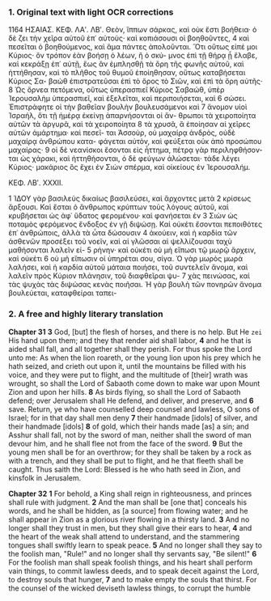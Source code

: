### 1. Original text with light OCR corrections

1164 ΗΣΑΙΑΣ. ΚΕΦ. ΛΑʹ. ΛΒʹ.
Θεὸν, ἵππων σάρκας, καὶ οὐκ ἔστι βοήθεια· ὁ δὲ
ζει τὴν χεῖρα αὐτοῦ ἐπ᾿ αὐτοὺς· καὶ κοπιάσουσι οἱ βοηθοῦντες,
4 καὶ πεσεῖται ὁ βοηθούμενος, καὶ ἅμα πάντες ἀπολοῦνται. Ὅτι
    οὕτως εἰπέ μοι Κύριος· ὃν τρόπον ἐὰν βοήσῃ ὁ λέων, ἢ ὁ σκύ-
    μνος ἐπὶ τῇ θήρᾳ ᾗ ἔλαβε, καὶ κεκράξῃ ἐπ᾿ αὐτῇ, ἕως ἂν
    ἐμπλησθῇ τὰ ὄρη τῆς φωνῆς αὐτοῦ, καὶ ἡττήθησαν, καὶ τὸ
    πλῆθος τοῦ θυμοῦ ἐποίηθησαν, οὕτως καταβήσεται Κύριος Σα-
    βαὼθ ἐπιστρατεῦσαι ἐπὶ τὸ ὄρος τὸ Σιῶν, καὶ ἐπὶ τὰ ὄρη αὐτῆς·
8 Ὡς ὄρνεα πετόμενα, οὕτως ὑπερασπιεῖ Κύριος Σαβαώθ, ὑπὲρ
    Ἱερουσαλὴμ ὑπερασπιεῖ, καὶ ἐξελεῖται, καὶ περιποιήσεται, καὶ
6 σώσει. Ἐπιστράφητε οἱ τὴν βαθεῖαν βουλὴν βουλευσάμενοι καὶ
7 ἄνομον υἱοὶ Ἰσραήλ, ὅτι τῇ ἡμέρᾳ ἐκείνῃ ἀπαρνήσονται οἱ ἄν-
    θρωποι τὰ χειροποίητα αὐτῶν τὰ ἀργυρᾶ, καὶ τὰ χειροποίητα
8 τὰ χρυσᾶ, ἃ ἐποίησαν αἱ χεῖρες αὐτῶν ἁμάρτημα· καὶ πεσεῖ-
    ται Ἀσσοὺρ, οὐ μαχαίρᾳ ἀνδρὸς, οὐδὲ μαχαίρᾳ ἀνθρώπου κατα-
    φάγεται αὐτὸν, καὶ φεύξεται οὐκ ἀπὸ προσώπου μαχαίρας·
9 οἱ δὲ νεανίσκοι ἔσονται εἰς ἧττημα, πέτρᾳ γὰρ περιληφθήσον-
    ται ὡς χάρακι, καὶ ἡττηθήσονται, ὁ δὲ φεύγων ἁλώσεται·
    τάδε λέγει Κύριος· μακάριος ὃς ἔχει ἐν Σιὼν σπέρμα, καὶ
    οἰκείους ἐν Ἱερουσαλήμ.

ΚΕΦ. ΛΒʹ. XXXII.

1 ἸΔΟΥ γὰρ βασιλεὺς δικαίως βασιλεύσει, καὶ ἄρχοντες μετὰ
2 κρίσεως ἄρξουσι. Καὶ ἔσται ὁ ἄνθρωπος κρύπτων τοὺς λόγους
    αὐτοῦ, καὶ κρυβήσεται ὡς ἀφ᾿ ὕδατος φερομένου· καὶ φανήσεται ἐν
3 Σιὼν ὡς ποταμὸς φερόμενος ἔνδοξος ἐν γῇ διψώσῃ. Καὶ οὐκέτι
    ἔσονται πεποιθότες ἐπ᾿ ἀνθρώποις, ἀλλὰ τὰ ὦτα δώσουσιν
4 ἀκούειν, καὶ ἡ καρδία τῶν ἀσθενῶν προσέξει τοῦ νοεῖν,
    καὶ αἱ γλῶσσαι αἱ ψελλίζουσαι ταχὺ μαθήσονται λαλεῖν εἰ-
5 ρήνην· καὶ οὐκέτι οὐ μὴ εἴπωσι τῷ μωρῷ ἄρχειν, καὶ οὐκέτι
6 οὐ μὴ εἴπωσιν οἱ ὑπηρέται σου, σίγα. Ὁ γὰρ μωρὸς μωρὰ
    λαλήσει, καὶ ἡ καρδία αὐτοῦ μάταια ποιήσει, τοῦ συντελεῖν
    ἄνομα, καὶ λαλεῖν πρὸς Κύριον πλάνησιν, τοῦ διαφθεῖραι ψυ-
7 χὰς πεινώσας, καὶ τὰς ψυχὰς τὰς διψώσας κενὰς ποιῆσαι. Ἡ
    γὰρ βουλὴ τῶν πονηρῶν ἄνομα βουλεύεται, καταφθείραι ταπει-

### 2. A free and highly literary translation

**Chapter 31**
**3** God, [but] the flesh of horses, and there is no help. But He `zei` His hand upon them; and they that render aid shall labor,
**4** and he that is aided shall fall, and all together shall they perish. For thus spoke the Lord unto me: As when the lion roareth, or the young lion upon his prey which he hath seized, and crieth out upon it, until the mountains be filled with his voice, and they were put to flight, and the multitude of [their] wrath was wrought, so shall the Lord of Sabaoth come down to make war upon Mount Zion and upon her hills.
**8** As birds flying, so shall the Lord of Sabaoth defend; over Jerusalem shall He defend, and deliver, and preserve, and
**6** save. Return, ye who have counselled deep counsel and lawless, O sons of Israel; for in that day shall men deny
**7** their handmade [idols] of silver, and their handmade [idols]
**8** of gold, which their hands made [as] a sin; and Asshur shall fall, not by the sword of man, neither shall the sword of man devour him, and he shall flee not from the face of the sword.
**9** But the young men shall be for an overthrow; for they shall be taken by a rock as with a trench, and they shall be put to flight, and he that fleeth shall be caught. Thus saith the Lord: Blessed is he who hath seed in Zion, and kinsfolk in Jerusalem.

**Chapter 32**
**1** For behold, a King shall reign in righteousness, and princes shall rule with judgment.
**2** And the man shall be [one that] conceals his words, and he shall be hidden, as [a source] from flowing water; and he shall appear in Zion as a glorious river flowing in a thirsty land.
**3** And no longer shall they trust in men, but they shall give their ears to hear,
**4** and the heart of the weak shall attend to understand, and the stammering tongues shall swiftly learn to speak peace.
**5** And no longer shall they say to the foolish man, "Rule!" and no longer shall thy servants say, "Be silent!"
**6** For the foolish man shall speak foolish things, and his heart shall perform vain things, to commit lawless deeds, and to speak deceit against the Lord, to destroy souls that hunger,
**7** and to make empty the souls that thirst. For the counsel of the wicked deviseth lawless things, to corrupt the humble